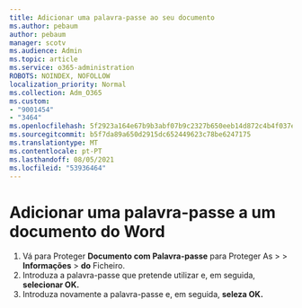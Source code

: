 ```yaml
---
title: Adicionar uma palavra-passe ao seu documento
ms.author: pebaum
author: pebaum
manager: scotv
ms.audience: Admin
ms.topic: article
ms.service: o365-administration
ROBOTS: NOINDEX, NOFOLLOW
localization_priority: Normal
ms.collection: Adm_O365
ms.custom:
- "9001454"
- "3464"
ms.openlocfilehash: 5f2923a164e67b9b3abf07b9c2327b650eeb14d872c4b4f037e0c82a209c5728
ms.sourcegitcommit: b5f7da89a650d2915dc652449623c78be6247175
ms.translationtype: MT
ms.contentlocale: pt-PT
ms.lasthandoff: 08/05/2021
ms.locfileid: "53936464"
---
```

# <a name="add-a-password-to-a-word-document"></a>Adicionar uma palavra-passe a um documento do Word

1. Vá para Proteger **Documento com Palavra-passe** para Proteger As  >    >  **Informações**  >  **do** Ficheiro.
2. Introduza a palavra-passe que pretende utilizar e, em seguida, **selecionar OK.**
3. Introduza novamente a palavra-passe e, em seguida, **seleza OK.**